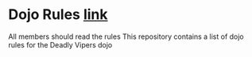 Dojo Rules [link](https://github.com/deadlyvipers)
==========
All members should read the rules
This repository contains a list of dojo rules for the Deadly Vipers dojo


